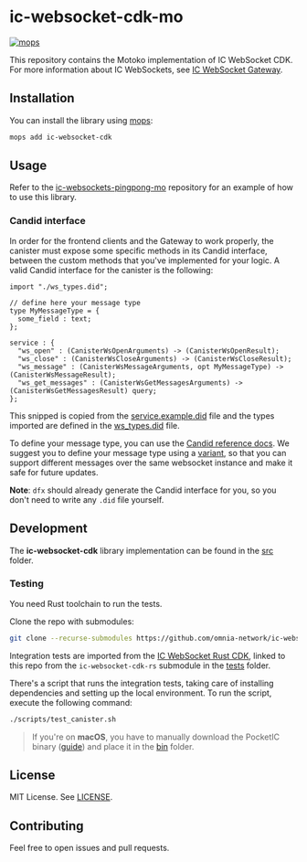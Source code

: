 # ic-websocket-cdk-mo

[![mops](https://oknww-riaaa-aaaam-qaf6a-cai.raw.ic0.app/badge/mops/ic-websocket-cdk)](https://mops.one/ic-websocket-cdk)

This repository contains the Motoko implementation of IC WebSocket CDK. For more information about IC WebSockets, see [IC WebSocket Gateway](https://github.com/omnia-network/ic-websocket-gateway).

## Installation

You can install the library using [mops](https://mops.one):

```bash
mops add ic-websocket-cdk
```

## Usage

Refer to the [ic-websockets-pingpong-mo](https://github.com/iamenochchirima/ic-websockets-pingpong-mo) repository for an example of how to use this library.

### Candid interface
In order for the frontend clients and the Gateway to work properly, the canister must expose some specific methods in its Candid interface, between the custom methods that you've implemented for your logic. A valid Candid interface for the canister is the following:

```
import "./ws_types.did";

// define here your message type
type MyMessageType = {
  some_field : text;
};

service : {
  "ws_open" : (CanisterWsOpenArguments) -> (CanisterWsOpenResult);
  "ws_close" : (CanisterWsCloseArguments) -> (CanisterWsCloseResult);
  "ws_message" : (CanisterWsMessageArguments, opt MyMessageType) -> (CanisterWsMessageResult);
  "ws_get_messages" : (CanisterWsGetMessagesArguments) -> (CanisterWsGetMessagesResult) query;
};
```
This snipped is copied from the [service.example.did](./did/service.example.did) file and the types imported are defined in the [ws_types.did](./did/ws_types.did) file.

To define your message type, you can use the [Candid reference docs](https://internetcomputer.org/docs/current/references/candid-ref). We suggest you to define your message type using a [variant](https://internetcomputer.org/docs/current/references/candid-ref#type-variant--n--t--), so that you can support different messages over the same websocket instance and make it safe for future updates.

**Note**: `dfx` should already generate the Candid interface for you, so you don't need to write any `.did` file yourself.

## Development

The **ic-websocket-cdk** library implementation can be found in the [src](./src/) folder.

### Testing

You need Rust toolchain to run the tests.

Clone the repo with submodules:
```bash
git clone --recurse-submodules https://github.com/omnia-network/ic-websocket-cdk-mo.git
```

Integration tests are imported from the [IC WebSocket Rust CDK](https://github.com/omnia-network/ic-websocket-cdk-rs.git), linked to this repo from the `ic-websocket-cdk-rs` submodule in the [tests](./tests/) folder.

There's a script that runs the integration tests, taking care of installing dependencies and setting up the local environment. To run the script, execute the following command:

```bash
./scripts/test_canister.sh
```

> If you're on **macOS**, you have to manually download the PocketIC binary ([guide](https://github.com/dfinity/pocketic#download)) and place it in the [bin](./bin/) folder.

## License

MIT License. See [LICENSE](./LICENSE).

## Contributing

Feel free to open issues and pull requests.
